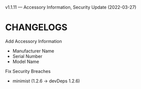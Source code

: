 v1.1.11 — Accessory Information, Security Update (2022-03-27)
# CHANGELOGS

Add Accessory Information
- Manufacturer Name
- Serial Number
- Model Name

Fix Security Breaches
- minimist (1.2.6 → devDeps 1.2.6)
